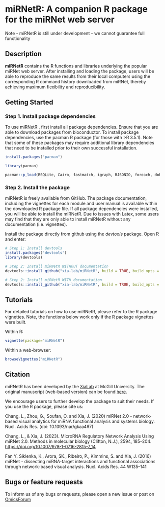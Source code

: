 # miRNetR: A companion R package for the miRNet web server

Note - miRNetR is still under development - we cannot guarantee full functionality 

## Description

**miRNetR** contains the R functions and libraries underlying the popular miRNet web server. After installing and loading the package, users will be able to reproduce the same results from their local computers using the corresponding R command history downloaded from miRNet, thereby achieving maximum flexibility and reproducibility.

## Getting Started

### Step 1. Install package dependencies

To use miRNetR , first install all package dependencies. Ensure that you are able to download packages from bioconductor. To install package dependencies, use the pacman R package (for those with >R 3.5.1). Note that some of these packages may require additional library dependencies that need to be installed prior to their own successful installation.

```R
install.packages("pacman")

library(pacman)

pacman::p_load(RSQLite, Cairo, fastmatch, igraph, RJSONIO, foreach, doParallel, preprocessCore, limma, edgeR, HTqPCR, genefilter, prettydoc)
```
### Step 2. Install the package

miRNetR is freely available from GitHub. The package documentation, including the vignettes for each module and user manual is available within the downloaded R package file. If all package dependencies were installed, you will be able to install the miRNetR. Due to issues with Latex, some users may find that they are only able to install miRNetR without any documentation (i.e. vignettes).

Install the package directly from github using the *devtools* package. Open R and enter:

```R
# Step 1: Install devtools
install.packages("devtools")
library(devtools)

# Step 2: Install miRNetR WITHOUT documentation
devtools::install_github("xia-lab/miRNetR", build = TRUE, build_opts = c("--no-resave-data", "--no-manual", "--no-build-vignettes"), force = TRUE)

# Step 2: Install miRNetR WITH documentation
devtools::install_github("xia-lab/miRNetR", build = TRUE, build_opts = c("--no-resave-data", "--no-manual"), build_vignettes = TRUE, force = TRUE)

```
## Tutorials

For detailed tutorials on how to use miRNetR, please refer to the R package vignettes. Note, the functions below work only if the R package vignettes were built.

Within R:
```R
vignette(package="miRNetR")
```

Within a web-browser:
```R
browseVignettes("miRNetR")
```

## Citation

miRNetR has been developed by the [XiaLab](http://xialab.ca/) at McGill University. The original manuscript (web-based version) can be found [here](https://academic.oup.com/nar/advance-article/doi/10.1093/nar/gkaa467/5850315).

We encourage users to further develop the package to suit their needs. If you use the R package, please cite us:

Chang, L., Zhou, G., Soufan, O. and Xia, J. (2020) miRNet 2.0 - network-based visual analytics for miRNA functional analysis and systems biology. Nucl. Acids Res. (doi: 10.1093/nar/gkaa467)

Chang, L., & Xia, J. (2023). MicroRNA Regulatory Network Analysis Using miRNet 2.0. Methods in molecular biology (Clifton, N.J.), 2594, 185–204. https://doi.org/10.1007/978-1-0716-2815-7_14

Fan Y, Siklenka, K., Arora, SK., Ribeiro, P., Kimmins, S. and Xia, J. (2016) miRNet - dissecting miRNA-target interactions and functional associations through network-based visual analysis. Nucl. Acids Res. 44 W135–141

## Bugs or feature requests

To inform us of any bugs or requests, please open a new issue or post on [OmicsForum](https://omicsforum.ca/c/mirnet/9)

